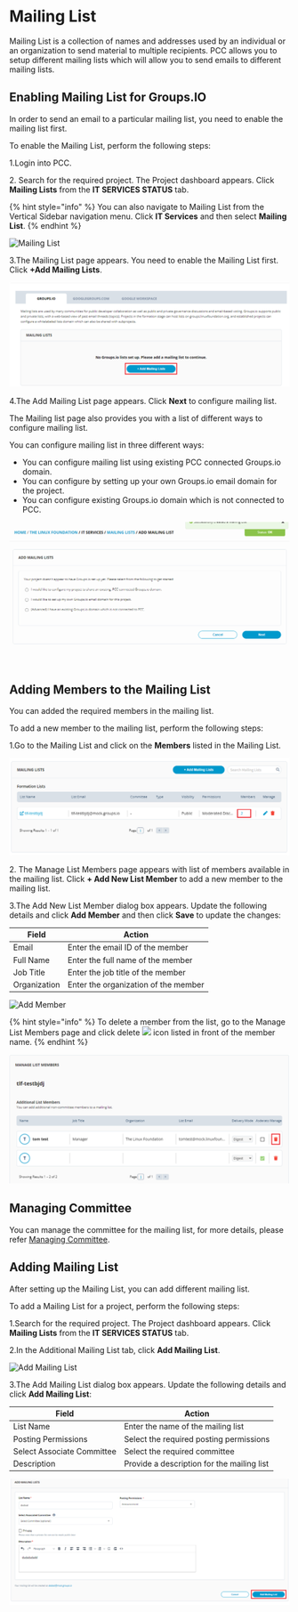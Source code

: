 # Mailing List

Mailing List is a collection of names and addresses used by an individual or an organization to send material to multiple recipients. PCC allows you to setup different mailing lists which will allow you to send emails to different mailing lists.

## Enabling Mailing List for Groups.IO <a href="#enabling-mailing-list" id="enabling-mailing-list"></a>

In order to send an email to a particular mailing list, you need to enable the mailing list first.

To enable the Mailing List, perform the following steps:

1.Login into PCC.

2\. Search for the required project. The Project dashboard appears. Click **Mailing Lists** from the **IT SERVICES STATUS** tab.

{% hint style="info" %}
You can also navigate to Mailing List from the Vertical Sidebar navigation menu. Click **IT Services** and then select **Mailing List**.
{% endhint %}

![Mailing List](https://files.gitbook.com/v0/b/gitbook-28427.appspot.com/o/assets%2F-MT\_pAMg4FUQlUpKbPvg%2F-MTix\_Zn0CCOgRf21u56%2F-MTiyupYHPuXLiykyfKL%2FMain%20-%20Copy.png?alt=media\&token=9d1bfe98-3f88-4a1f-b91b-41eaf2a9f2f8)

3.The Mailing List page appears. You need to enable the Mailing List first. Click **+Add Mailing Lists**.

![Add Mailing List ](<../../.gitbook/assets/Mailing List.png>)

4.The Add Mailing List page appears. Click **Next** to configure mailing list.&#x20;

The Mailing list page also provides you with a list of different ways to configure mailing list.&#x20;

You can configure mailing list in three different ways:

* You can configure mailing list using existing PCC connected Groups.io domain.&#x20;
* You can configure by setting up your own Groups.io email domain for the project.
* You can configure existing Groups.io domain which is not connected to PCC.

![Add Mailing List ](<../../.gitbook/assets/Add Mail List.gif>)

## Adding Members to the Mailing List&#x20;

You can added the required members in the mailing list.&#x20;

To add a new member to the mailing list, perform the following steps:

1.Go to the Mailing List and click on the **Members** listed in the Mailing List. &#x20;

![Add Member](../../.gitbook/assets/Member1.png)

2\. The Manage List Members page appears with list of members available in the mailing list. Click **+ Add New List Member** to add a new member to the mailing list.&#x20;

3.The Add New List Member dialog box appears. Update the following details and click **Add Member** and then click **Save** to update the changes:

| **Field**     | **Action**                            |
| ------------- | ------------------------------------- |
| Email         | Enter the email ID of the member      |
| Full Name     | Enter the full name of the member     |
| Job Title     | Enter the job title of the member     |
| Organization  | Enter the organization of the member  |

![Add Member](<../../.gitbook/assets/Member Detail.gif>)

{% hint style="info" %}
To delete a member from the list, go to the Manage List Members page and click delete ![](../../.gitbook/assets/delete\_icon.png) icon listed in front of the member name.&#x20;
{% endhint %}

![Delete Member ](<../../.gitbook/assets/Delete Member.png>)

## Managing Committee <a href="#managing-committee" id="managing-committee"></a>

You can manage the committee for the mailing list, for more details, please refer [Managing Committee](https://docs.linuxfoundation.org/lfx/project-control-center-pre-release/setup-services-for-a-project/committees-setup-for-a-project).

## Adding Mailing List <a href="#adding-mailing-list" id="adding-mailing-list"></a>

After setting up the Mailing List, you can add different mailing list.

To add a Mailing List for a project, perform the following steps:

1.Search for the required project. The Project dashboard appears. Click **Mailing Lists** from the **IT SERVICES STATUS** tab.

2.In the Additional Mailing List tab, click **Add Mailing List**.

![Add Mailing List](https://gblobscdn.gitbook.com/assets%2F-MEMVgDuxi7j4ZpeENUY%2F-MMCEKzU4cepH8fPW0QZ%2F-MMCG3ys-Y\_7YhrSTMjF%2FAdd\_ML.png?alt=media\&token=0e742d86-b2cf-46d0-b31f-58f8c940fe09)

3.The Add Mailing List dialog box appears. Update the following details and click **Add Mailing List**:

| **Field**                  | **Action**                                 |
| -------------------------- | ------------------------------------------ |
| List Name                  | Enter the name of the mailing list         |
| Posting Permissions        | Select the required posting permissions    |
| Select Associate Committee | Select the required committee              |
| Description                | Provide a description for the mailing list |

![Mailing List Details ](<../../.gitbook/assets/Add Mail.png>)
